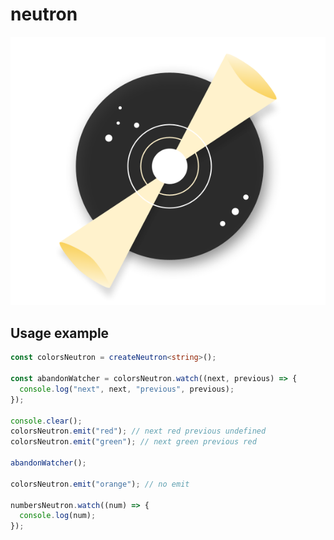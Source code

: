 # neutron

![neutron](./src/assets/logo/neutron-logo.png)

## Usage example

```typescript
const colorsNeutron = createNeutron<string>();

const abandonWatcher = colorsNeutron.watch((next, previous) => {
  console.log("next", next, "previous", previous);
});

console.clear();
colorsNeutron.emit("red"); // next red previous undefined
colorsNeutron.emit("green"); // next green previous red

abandonWatcher();

colorsNeutron.emit("orange"); // no emit

numbersNeutron.watch((num) => {
  console.log(num);
});
```
